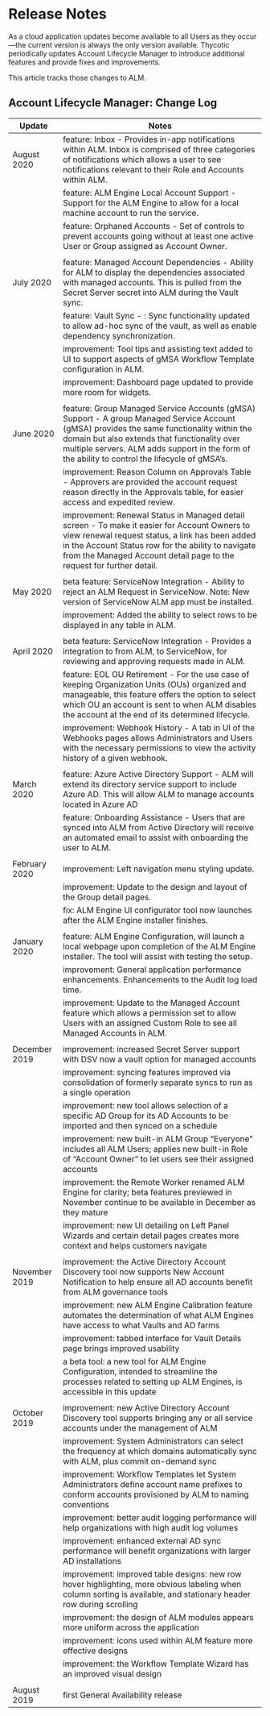 ﻿[title]: # (Release Notes)
[tags]: # (Account Lifecycle Manager,ALM,Active Directory,)
[priority]: # (8450)

# Release Notes

As a cloud application updates become available to all Users as they occur—the current version is always the only version available. Thycotic periodically updates Account Lifecycle Manager to introduce additional features and provide fixes and improvements.

This article tracks those changes to ALM.

## Account Lifecycle Manager: Change Log

| **Update**             | **Notes**                                                                                                                                                           |
|------------------------|---------------------------------------------------------------------------------------------------------------------------------------------------------------------|
|August 2020             |feature: Inbox - Provides in-app notifications within ALM. Inbox is comprised of three categories of notifications which allows a user to see notifications relevant to their Role and Accounts within ALM.  |
|                        |feature: ALM Engine Local Account Support -  Support for the ALM Engine to allow for a local machine account to run the service. |
|                        |feature: Orphaned Accounts - Set of controls to prevent accounts going without at least one active User or Group assigned as Account Owner. | 
|                        |
|July 2020               |feature: Managed Account Dependencies - Ability for ALM to display the dependencies associated with managed accounts. This is pulled from the Secret Server secret into ALM during the Vault sync. |
|                        |feature: Vault Sync - : Sync functionality updated to allow ad-hoc sync of the vault, as well as enable dependency synchronization. |
|                        |improvement: Tool tips and assisting text added to UI to support aspects of gMSA Workflow Template configuration in ALM. |
|                        |improvement: Dashboard page updated to provide more room for widgets. |
|                        |                                                                                                                                                                     |
|June 2020               |feature: Group Managed Service Accounts (gMSA) Support - A group Managed Service Account (gMSA) provides the same functionality within the domain but also extends that functionality over multiple servers. ALM adds support in the form of the ability to control the lifecycle of gMSA’s.|
|                        |improvement: Reason Column on Approvals Table - Approvers are provided the account request reason directly in the Approvals table, for easier access and expedited review. |
|                        |improvement: Renewal Status in Managed detail screen - To make it easier for Account Owners to view renewal request status, a link has been added in the Account Status row for the ability to navigate from the Managed Account detail page to the request for further detail.|
|                        |                                                                                                                                                                     |
|May 2020                | beta feature: ServiceNow Integration - Ability to reject an ALM Request in ServiceNow. Note: New version of ServiceNow ALM app must be installed.                                                                             |
|                        | improvement: Added the ability to select rows to be displayed in any table in ALM.                                                                                  |
|                        |                                                                                                                                                                     |
|April 2020              | beta feature: ServiceNow Integration - Provides a integration to from ALM, to ServiceNow, for reviewing and approving requests made in ALM.
|                        | feature: EOL OU Retirement - For the use case of keeping Organization Units (OUs) organized and manageable, this feature offers the option to select which OU an account is sent to when ALM disables the account at the end of its determined lifecycle.|
|                        | improvement: Webhook History - A tab in UI of the Webhooks pages allows Administrators and Users with the necessary permissions to view the activity history of a given webhook.|
|                        |                                                                                                                                                                     |
|March 2020              | feature: Azure Active Directory Support - ALM will extend its directory service support to include Azure AD. This will allow ALM to manage accounts located in Azure AD|
|                        | feature: Onboarding Assistance - Users that are synced into ALM from Active Directory will receive an automated email to assist with onboarding the user to ALM.|
|                        |                                                                                                                                                                     |                             
|February 2020           | improvement: Left navigation menu styling update.
|                        | improvement: Update to the design and layout of the Group detail pages. 
|                        | fix: ALM Engine UI configurator tool now launches after the ALM Engine installer finishes. 
|                        |                                                                                                                                                                     | 
|January 2020            | feature: ALM Engine Configuration, will launch a local webpage upon completion of the ALM Engine installer. The tool will assist with testing the setup.             |
|                        | improvement: General application performance enhancements. Enhancements to the Audit log load time.                                                                  |
|                        | improvement: Update to the Managed Account feature which allows a permission set to allow Users with an assigned Custom Role to see all Managed Accounts in ALM.     |
|                        |                                                                                                                                                                     |      
|December 2019           | improvement: increased Secret Server support with DSV now a vault option for managed accounts                                                                       |                                                                                                         |
|                        | improvement: syncing features improved via consolidation of formerly separate syncs to run as a single operation                                                    |
|                        | improvement: new tool allows selection of a specific AD Group for its AD Accounts to be imported and then synced on a schedule                                      |
|                        | improvement: new built-in ALM Group “Everyone” includes all ALM Users; applies new built-in Role of “Account Owner” to let users see their assigned accounts        |
|                        | improvement: the Remote Worker renamed ALM Engine for clarity; beta features previewed in November continue to be available in December as they mature              |
|                        | improvement: new UI detailing on Left Panel Wizards and certain detail pages creates more context and helps customers navigate                                      |
|                        |                                                                                                                                                                     |
| November 2019          | improvement: the Active Directory Account Discovery tool now supports New Account Notification to help ensure all AD accounts benefit from ALM governance tools     |
|                        | improvement: new ALM Engine Calibration feature automates the determination of what ALM Engines have access to what Vaults and AD farms                             |
|                        | improvement: tabbed interface for Vault Details page brings improved usability                                                                                      |
|                        | a beta tool: a new tool for ALM Engine Configuration, intended to streamline the processes related to setting up ALM Engines, is accessible in this update          |
|                        |                                                                                                                                                                     |
| October 2019           | improvement: new Active Directory Account Discovery tool supports bringing any or all service accounts under the management of ALM                                  |
|                        | improvement: System Administrators can select the frequency at which domains automatically sync with ALM, plus commit on-demand sync                                |
|                        | improvement: Workflow Templates let System Administrators define account name prefixes to conform accounts provisioned by ALM to naming conventions                 |
|                        | improvement: better audit logging performance will help organizations with high audit log volumes                                                                   |
|                        | improvement: enhanced external AD sync performance will benefit organizations with larger AD installations                                                          |
|                        | improvement: improved table designs: new row hover highlighting, more obvious labeling when column sorting is available, and stationary header row during scrolling |
|                        | improvement: the design of ALM modules appears more uniform across the application                                                                                  |
|                        | improvement: icons used within ALM feature more effective designs                                                                                                   |
|                        | improvement: the Workflow Template Wizard has an improved visual design                                                                                             |
|                        |                                                                                                                                                                     |
| August 2019            | first General Availability release                                                                                                                                  |
